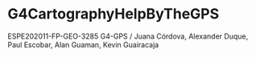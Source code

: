 # G4CartographyHelpByTheGPS
ESPE202011-FP-GEO-3285 G4-GPS / Juana Córdova, Alexander Duque, Paul Escobar, Alan Guaman, Kevin Guairacaja
